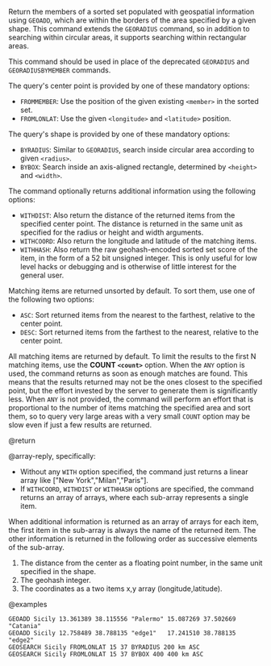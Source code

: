 Return the members of a sorted set populated with geospatial information using
`GEOADD`, which are within the borders of the area specified by a given shape.
This command extends the `GEORADIUS` command, so in addition to searching within
circular areas, it supports searching within rectangular areas.

This command should be used in place of the deprecated `GEORADIUS` and
`GEORADIUSBYMEMBER` commands.

The query's center point is provided by one of these mandatory options:

- `FROMMEMBER`: Use the position of the given existing `<member>` in the sorted
  set.
- `FROMLONLAT`: Use the given `<longitude>` and `<latitude>` position.

The query's shape is provided by one of these mandatory options:

- `BYRADIUS`: Similar to `GEORADIUS`, search inside circular area according to
  given `<radius>`.
- `BYBOX`: Search inside an axis-aligned rectangle, determined by `<height>` and
  `<width>`.

The command optionally returns additional information using the following
options:

- `WITHDIST`: Also return the distance of the returned items from the specified
  center point. The distance is returned in the same unit as specified for the
  radius or height and width arguments.
- `WITHCOORD`: Also return the longitude and latitude of the matching items.
- `WITHHASH`: Also return the raw geohash-encoded sorted set score of the item,
  in the form of a 52 bit unsigned integer. This is only useful for low level
  hacks or debugging and is otherwise of little interest for the general user.

Matching items are returned unsorted by default. To sort them, use one of the
following two options:

- `ASC`: Sort returned items from the nearest to the farthest, relative to the
  center point.
- `DESC`: Sort returned items from the farthest to the nearest, relative to the
  center point.

All matching items are returned by default. To limit the results to the first N
matching items, use the **COUNT `<count>`** option. When the `ANY` option is
used, the command returns as soon as enough matches are found. This means that
the results returned may not be the ones closest to the specified point, but the
effort invested by the server to generate them is significantly less. When `ANY`
is not provided, the command will perform an effort that is proportional to the
number of items matching the specified area and sort them, so to query very
large areas with a very small `COUNT` option may be slow even if just a few
results are returned.

@return

@array-reply, specifically:

- Without any `WITH` option specified, the command just returns a linear array
  like ["New York","Milan","Paris"].
- If `WITHCOORD`, `WITHDIST` or `WITHHASH` options are specified, the command
  returns an array of arrays, where each sub-array represents a single item.

When additional information is returned as an array of arrays for each item, the
first item in the sub-array is always the name of the returned item. The other
information is returned in the following order as successive elements of the
sub-array.

1. The distance from the center as a floating point number, in the same unit
   specified in the shape.
2. The geohash integer.
3. The coordinates as a two items x,y array (longitude,latitude).

@examples

```cli
GEOADD Sicily 13.361389 38.115556 "Palermo" 15.087269 37.502669 "Catania"
GEOADD Sicily 12.758489 38.788135 "edge1"   17.241510 38.788135 "edge2"
GEOSEARCH Sicily FROMLONLAT 15 37 BYRADIUS 200 km ASC
GEOSEARCH Sicily FROMLONLAT 15 37 BYBOX 400 400 km ASC
```
